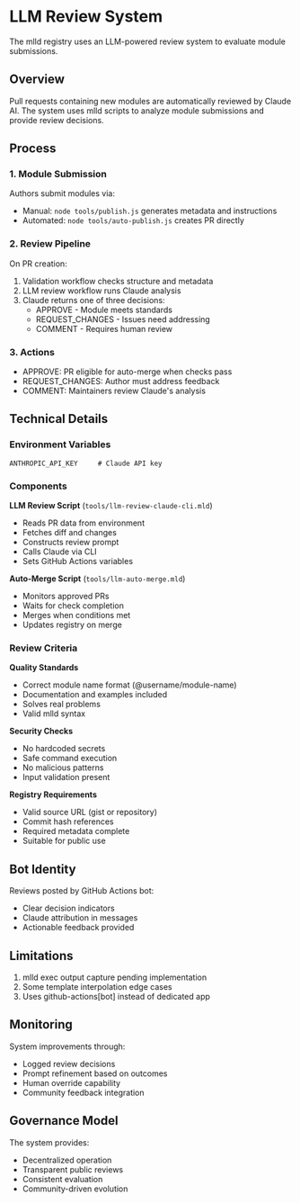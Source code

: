# LLM Review System

The mlld registry uses an LLM-powered review system to evaluate module submissions.

## Overview

Pull requests containing new modules are automatically reviewed by Claude AI. The system uses mlld scripts to analyze module submissions and provide review decisions.

## Process

### 1. Module Submission
Authors submit modules via:
- Manual: `node tools/publish.js` generates metadata and instructions
- Automated: `node tools/auto-publish.js` creates PR directly

### 2. Review Pipeline
On PR creation:
1. Validation workflow checks structure and metadata
2. LLM review workflow runs Claude analysis
3. Claude returns one of three decisions:
   - APPROVE - Module meets standards
   - REQUEST_CHANGES - Issues need addressing
   - COMMENT - Requires human review

### 3. Actions
- APPROVE: PR eligible for auto-merge when checks pass
- REQUEST_CHANGES: Author must address feedback
- COMMENT: Maintainers review Claude's analysis

## Technical Details

### Environment Variables
```
ANTHROPIC_API_KEY     # Claude API key
```

### Components

**LLM Review Script** (`tools/llm-review-claude-cli.mld`)
- Reads PR data from environment
- Fetches diff and changes
- Constructs review prompt
- Calls Claude via CLI
- Sets GitHub Actions variables

**Auto-Merge Script** (`tools/llm-auto-merge.mld`)
- Monitors approved PRs
- Waits for check completion
- Merges when conditions met
- Updates registry on merge

### Review Criteria

**Quality Standards**
- Correct module name format (@username/module-name)
- Documentation and examples included
- Solves real problems
- Valid mlld syntax

**Security Checks**
- No hardcoded secrets
- Safe command execution
- No malicious patterns
- Input validation present

**Registry Requirements**
- Valid source URL (gist or repository)
- Commit hash references
- Required metadata complete
- Suitable for public use

## Bot Identity

Reviews posted by GitHub Actions bot:
- Clear decision indicators
- Claude attribution in messages
- Actionable feedback provided

## Limitations

1. mlld exec output capture pending implementation
2. Some template interpolation edge cases
3. Uses github-actions[bot] instead of dedicated app

## Monitoring

System improvements through:
- Logged review decisions
- Prompt refinement based on outcomes
- Human override capability
- Community feedback integration

## Governance Model

The system provides:
- Decentralized operation
- Transparent public reviews
- Consistent evaluation
- Community-driven evolution